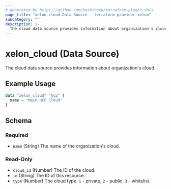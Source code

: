```yaml
---
# generated by https://github.com/hashicorp/terraform-plugin-docs
page_title: "xelon_cloud Data Source - terraform-provider-xelon"
subcategory: ""
description: |-
  The cloud data source provides information about organization's cloud.
---
```


# xelon_cloud (Data Source)

The cloud data source provides information about organization's cloud.

## Example Usage

```terraform
data "xelon_cloud" "hcp" {
  name = "Main HCP Cloud"
}
```

<!-- schema generated by tfplugindocs -->
## Schema

### Required

- `name` (String) The name of the organization's cloud.

### Read-Only

- `cloud_id` (Number) The ID of the cloud.
- `id` (String) The ID of this resource.
- `type` (Number) The cloud type. `1` - private, `2` - public, `3` - whitelist.


